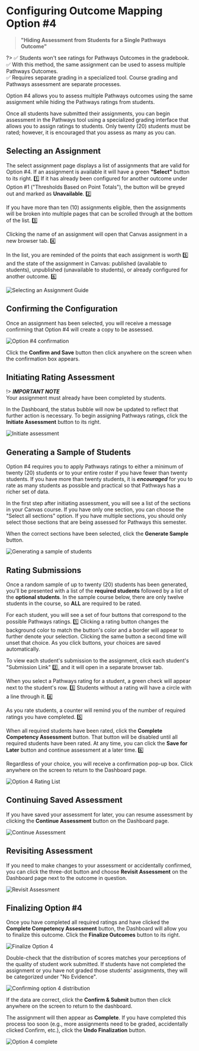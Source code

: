 # Configuring Outcome Mapping Option #4

> **"Hiding Assessment from Students for a Single Pathways Outcome"**

?> :white_check_mark: Students won't see ratings for Pathways Outcomes in the gradebook.  
:white_check_mark: With this method, the same assignment can be used to assess multiple Pathways Outcomes.  
:white_check_mark: Requires separate grading in a specialized tool. Course grading and Pathways assessment are separate processes.  

Option #4 allows you to assess multiple Pathways outcomes using the same assignment while hiding the Pathways ratings from students.

Once all students have submitted their assignments, you can begin assessment in the Pathways tool using a specialized grading interface that allows you to assign ratings to students. Only twenty (20) students must be rated; however, it is encouraged that you assess as many as you can.

## Selecting an Assignment

The select assignment page displays a list of assignments that are valid for Option #4.  If an assignment is available it will have a green **"Select"** button to its right. :one:  If it has already been configured for another outcome under Option #1 ("Thresholds Based on Point Totals"), the button will be greyed out and marked as **Unavailable**. :two:

If you have more than ten (10) assignments eligible, then the assignments will be broken into multiple pages that can be scrolled through at the bottom of the list. :three:

Clicking the name of an assignment will open that Canvas assignment in a new browser tab. :four:

In the list, you are reminded of the points that each assignment is worth :five: and the state of the assignment in Canvas: published (available to students), unpublished (unavailable to students), or already configured for another outcome. :six:

![Selecting an Assignment Guide](/_media/selectingassignment.png "Selecting an Assignment Guide")

## Confirming the Configuration

Once an assignment has been selected, you will receive a message confirming that Option #4 will create a copy to be assessed.

![Option #4 confirmation](/_media/option4confirm.png "Option #4 confirmation")

Click the **Confirm and Save** button then click anywhere on the screen when the confirmation box appears.

## Initiating Rating Assessment

!> ***IMPORTANT NOTE***  
Your assignment must already have been completed by students.

In the Dashboard, the status bubble will now be updated to reflect that further action is necessary. To begin assigning Pathways ratings, click the **Initiate Assessment** button to its right.

![Initiate assessment](/_media/initiateassessment.png "Initiate assessment")

## Generating a Sample of Students

Option #4 requires you to apply Pathways ratings to either a minimum of twenty (20) students or to your entire roster if you have fewer than twenty students. If you have more than twenty students, it is ***encouraged*** for you to rate as many students as possible and practical so that Pathways has a richer set of data.

In the first step after initiating assessment, you will see a list of the sections in your Canvas course.  If you have only one section, you can choose the "Select all sections" option. If you have multiple sections, you should only select those sections that are being assessed for Pathways this semester.

When the correct sections have been selected, click the **Generate Sample** button.

![Generating a sample of students](/_media/generatesample.png "Generating a sample of students")

## Rating Submissions

Once a random sample of up to twenty (20) students has been generated, you'll be presented with a list of the **required students** followed by a list of the **optional students**. In the sample course below, there are only twelve students in the course, so **ALL** are required to be rated.

For each student, you will see a set of four buttons that correspond to the possible Pathways ratings. :one: Clicking a rating button changes the background color to match the button's color and a border will appear to further denote your selection. Clicking the same button a second time will unset that choice. As you click buttons, your choices are saved automatically.

To view each student's submission to the assignment, click each student's "Submission Link" :two:, and it will open in a separate browser tab.

When you select a Pathways rating for a student, a green check will appear next to the student's row. :three: Students without a rating will have a circle with a line through it. :four:

As you rate students, a counter will remind you of the number of required ratings you have completed. :five:

When all required students have been rated, click the **Complete Competency Assessment** button. That button will be disabled until all required students have been rated. At any time, you can click the **Save for Later** button and continue assessment at a later time. :six:

Regardless of your choice, you will receive a confirmation pop-up box. Click anywhere on the screen to return to the Dashboard page.

![Option 4 Rating List](/_media/option4ratinglist.png "Option 4 Rating List")

## Continuing Saved Assessment

If you have saved your assessment for later, you can resume assessment by clicking the **Continue Assessment** button on the Dashboard page.

![Continue Assessment](/_media/continueassessment.png "Continue Assessment")

## Revisiting Assessment

If you need to make changes to your assessment or accidentally confirmed, you can click the three-dot button and choose **Revisit Assessment** on the Dashboard page next to the outcome in question.

![Revisit Assessment](/_media/option4revisit.png "Revisit Assessment")

## Finalizing Option #4

Once you have completed all required ratings and have clicked the **Complete Competency Assessment** button, the Dashboard will allow you to finalize this outcome. Click the **Finalize Outcomes** button to its right.

![Finalize Option 4](/_media/finalizeoption4.png "Finalize Option 4")

Double-check that the distribution of scores matches your perceptions of the quality of student work submitted. If students have not completed the assignment or you have not graded those students' assignments, they will be categorized under "No Evidence".

![Confirming option 4 distribution](/_media/confirmoption4.png "Confirming option 4 distribution")

If the data are correct, click the **Confirm & Submit** button then click anywhere on the screen to return to the dashboard.

The assignment will then appear as **Complete**.  If you have completed this process too soon (e.g., more assignments need to be graded, accidentally clicked Confirm, etc.), click the **Undo Finalization** button.

![Option 4 complete](/_media/option4complete.png "Option 4 complete")